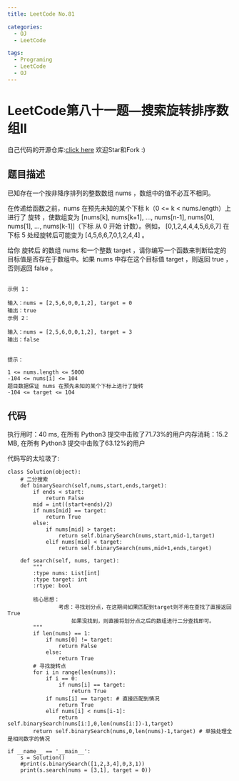 ```yaml
---
title: LeetCode No.81

categories:
  - OJ
  - LeetCode

tags:
  - Programing
  - LeetCode
  - OJ
---
```


# LeetCode第八十一题—搜索旋转排序数组II
自己代码的开源仓库:[click here](https://github.com/zs670980918/LeetCode_Coding_Record)  欢迎Star和Fork :)

## 题目描述
已知存在一个按非降序排列的整数数组 nums ，数组中的值不必互不相同。

在传递给函数之前，nums 在预先未知的某个下标 k（0 <= k < nums.length）上进行了 旋转 ，使数组变为 [nums[k], nums[k+1], ..., nums[n-1], nums[0], nums[1], ..., nums[k-1]]（下标 从 0 开始 计数）。例如， [0,1,2,4,4,4,5,6,6,7] 在下标 5 处经旋转后可能变为 [4,5,6,6,7,0,1,2,4,4] 。

给你 旋转后 的数组 nums 和一个整数 target ，请你编写一个函数来判断给定的目标值是否存在于数组中。如果 nums 中存在这个目标值 target ，则返回 true ，否则返回 false 。

```

示例 1：

输入：nums = [2,5,6,0,0,1,2], target = 0
输出：true
示例 2：

输入：nums = [2,5,6,0,0,1,2], target = 3
输出：false
 

提示：

1 <= nums.length <= 5000
-104 <= nums[i] <= 104
题目数据保证 nums 在预先未知的某个下标上进行了旋转
-104 <= target <= 104
```

## 代码
执行用时：40 ms, 在所有 Python3 提交中击败了71.73%的用户内存消耗：15.2 MB, 在所有 Python3 提交中击败了63.12%的用户

代码写的太垃圾了:

```
class Solution(object):
    # 二分搜索
    def binarySearch(self,nums,start,ends,target):
        if ends < start:
            return False
        mid = int((start+ends)/2)
        if nums[mid] == target:
            return True
        else:
            if nums[mid] > target:
                return self.binarySearch(nums,start,mid-1,target)
            elif nums[mid] < target:
                return self.binarySearch(nums,mid+1,ends,target)

    def search(self, nums, target):
        """
        :type nums: List[int]
        :type target: int
        :rtype: bool

        核心思想：
                考虑：寻找划分点，在这期间如果匹配到target则不用在查找了直接返回True
                    如果没找到，则直接将划分点之后的数组进行二分查找即可。
        """
        if len(nums) == 1:
            if nums[0] != target:
                return False
            else:
                return True
        # 寻找旋转点
        for i in range(len(nums)):
            if i == 0:
                if nums[i] == target:
                    return True
            if nums[i] == target: # 直接匹配到情况
                return True
            elif nums[i] < nums[i-1]:
                return self.binarySearch(nums[i:],0,len(nums[i:])-1,target)
        return self.binarySearch(nums,0,len(nums)-1,target) # 单独处理全是相同数字的情况

if __name__ == '__main__':
    s = Solution()
    #print(s.binarySearch([1,2,3,4],0,3,1))
    print(s.search(nums = [3,1], target = 0))

```